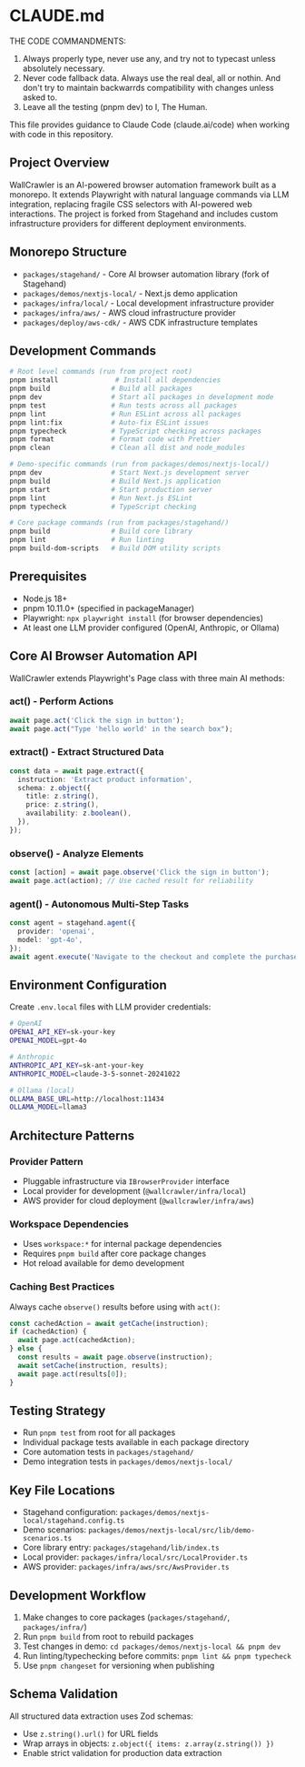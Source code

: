 # CLAUDE.md

THE CODE COMMANDMENTS:

1. Always properly type, never use any, and try not to typecast unless absolutely necessary.
2. Never code fallback data. Always use the real deal, all or nothin. And don't try to maintain backwarrds compatibility with changes unless asked to.
3. Leave all the testing (pnpm dev) to I, The Human.

This file provides guidance to Claude Code (claude.ai/code) when working with code in this repository.

## Project Overview

WallCrawler is an AI-powered browser automation framework built as a monorepo. It extends Playwright with natural language commands via LLM integration, replacing fragile CSS selectors with AI-powered web interactions. The project is forked from Stagehand and includes custom infrastructure providers for different deployment environments.

## Monorepo Structure

- `packages/stagehand/` - Core AI browser automation library (fork of Stagehand)
- `packages/demos/nextjs-local/` - Next.js demo application
- `packages/infra/local/` - Local development infrastructure provider
- `packages/infra/aws/` - AWS cloud infrastructure provider
- `packages/deploy/aws-cdk/` - AWS CDK infrastructure templates

## Development Commands

```bash
# Root level commands (run from project root)
pnpm install              # Install all dependencies
pnpm build               # Build all packages
pnpm dev                 # Start all packages in development mode
pnpm test                # Run tests across all packages
pnpm lint                # Run ESLint across all packages
pnpm lint:fix            # Auto-fix ESLint issues
pnpm typecheck           # TypeScript checking across packages
pnpm format              # Format code with Prettier
pnpm clean               # Clean all dist and node_modules

# Demo-specific commands (run from packages/demos/nextjs-local/)
pnpm dev                 # Start Next.js development server
pnpm build               # Build Next.js application
pnpm start               # Start production server
pnpm lint                # Run Next.js ESLint
pnpm typecheck           # TypeScript checking

# Core package commands (run from packages/stagehand/)
pnpm build               # Build core library
pnpm lint                # Run linting
pnpm build-dom-scripts   # Build DOM utility scripts
```

## Prerequisites

- Node.js 18+
- pnpm 10.11.0+ (specified in packageManager)
- Playwright: `npx playwright install` (for browser dependencies)
- At least one LLM provider configured (OpenAI, Anthropic, or Ollama)

## Core AI Browser Automation API

WallCrawler extends Playwright's Page class with three main AI methods:

### act() - Perform Actions

```typescript
await page.act('Click the sign in button');
await page.act("Type 'hello world' in the search box");
```

### extract() - Extract Structured Data

```typescript
const data = await page.extract({
  instruction: 'Extract product information',
  schema: z.object({
    title: z.string(),
    price: z.string(),
    availability: z.boolean(),
  }),
});
```

### observe() - Analyze Elements

```typescript
const [action] = await page.observe('Click the sign in button');
await page.act(action); // Use cached result for reliability
```

### agent() - Autonomous Multi-Step Tasks

```typescript
const agent = stagehand.agent({
  provider: 'openai',
  model: 'gpt-4o',
});
await agent.execute('Navigate to the checkout and complete the purchase');
```

## Environment Configuration

Create `.env.local` files with LLM provider credentials:

```bash
# OpenAI
OPENAI_API_KEY=sk-your-key
OPENAI_MODEL=gpt-4o

# Anthropic
ANTHROPIC_API_KEY=sk-ant-your-key
ANTHROPIC_MODEL=claude-3-5-sonnet-20241022

# Ollama (local)
OLLAMA_BASE_URL=http://localhost:11434
OLLAMA_MODEL=llama3
```

## Architecture Patterns

### Provider Pattern

- Pluggable infrastructure via `IBrowserProvider` interface
- Local provider for development (`@wallcrawler/infra/local`)
- AWS provider for cloud deployment (`@wallcrawler/infra/aws`)

### Workspace Dependencies

- Uses `workspace:*` for internal package dependencies
- Requires `pnpm build` after core package changes
- Hot reload available for demo development

### Caching Best Practices

Always cache `observe()` results before using with `act()`:

```typescript
const cachedAction = await getCache(instruction);
if (cachedAction) {
  await page.act(cachedAction);
} else {
  const results = await page.observe(instruction);
  await setCache(instruction, results);
  await page.act(results[0]);
}
```

## Testing Strategy

- Run `pnpm test` from root for all packages
- Individual package tests available in each package directory
- Core automation tests in `packages/stagehand/`
- Demo integration tests in `packages/demos/nextjs-local/`

## Key File Locations

- Stagehand configuration: `packages/demos/nextjs-local/stagehand.config.ts`
- Demo scenarios: `packages/demos/nextjs-local/src/lib/demo-scenarios.ts`
- Core library entry: `packages/stagehand/lib/index.ts`
- Local provider: `packages/infra/local/src/LocalProvider.ts`
- AWS provider: `packages/infra/aws/src/AwsProvider.ts`

## Development Workflow

1. Make changes to core packages (`packages/stagehand/`, `packages/infra/`)
2. Run `pnpm build` from root to rebuild packages
3. Test changes in demo: `cd packages/demos/nextjs-local && pnpm dev`
4. Run linting/typechecking before commits: `pnpm lint && pnpm typecheck`
5. Use `pnpm changeset` for versioning when publishing

## Schema Validation

All structured data extraction uses Zod schemas:

- Use `z.string().url()` for URL fields
- Wrap arrays in objects: `z.object({ items: z.array(z.string()) })`
- Enable strict validation for production data extraction

